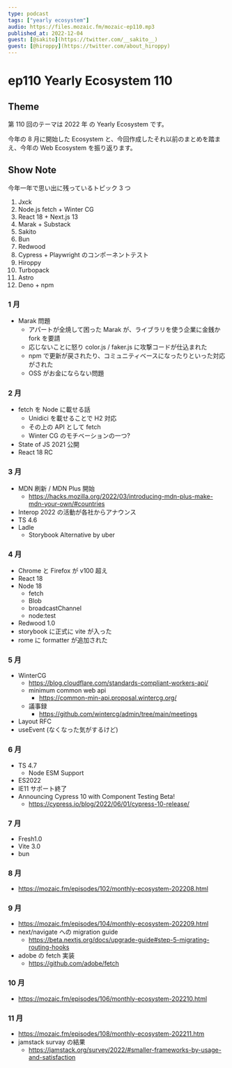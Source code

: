 ```yaml
---
type: podcast
tags: ["yearly ecosystem"]
audio: https://files.mozaic.fm/mozaic-ep110.mp3
published_at: 2022-12-04
guest: [@sakito](https://twitter.com/__sakito__)
guest: [@hiroppy](https://twitter.com/about_hiroppy)
---
```


# ep110 Yearly Ecosystem 110

## Theme

第 110 回のテーマは 2022 年 の Yearly Ecosystem です。

今年の 8 月に開始した Ecosystem と、今回作成したそれ以前のまとめを踏まえ、今年の Web Ecosystem を振り返ります。


## Show Note

今年一年で思い出に残っているトピック 3 つ

1. Jxck
  1. Node.js fetch + Winter CG
  2. React 18 + Next.js 13
  3. Marak + Substack
2. Sakito
  1. Bun
  2. Redwood
  3. Cypress + Playwright のコンポーネントテスト
3. Hiroppy
  1. Turbopack
  2. Astro
  3. Deno + npm


### 1 月

- Marak 問題
  - アパートが全焼して困った Marak が、ライブラリを使う企業に金銭か fork を要請
  - 応じないことに怒り color.js / faker.js に攻撃コードが仕込まれた
  - npm で更新が戻されたり、コミュニティベースになったりといった対応がされた
  - OSS がお金にならない問題


### 2 月

- fetch を Node に載せる話
  - Unidici を載せることで H2 対応
  - その上の API として fetch
  - Winter CG のモチベーションの一つ?
- State of JS 2021 公開
- React 18 RC


### 3 月

- MDN 刷新 / MDN Plus 開始
  - https://hacks.mozilla.org/2022/03/introducing-mdn-plus-make-mdn-your-own/#countries
- Interop 2022 の活動が各社からアナウンス
- TS 4.6
- Ladle
  - Storybook Alternative by uber


### 4 月

- Chrome と Firefox が v100 超え
- React 18
- Node 18
  - fetch
  - Blob
  - broadcastChannel
  - node:test
- Redwood 1.0
- storybook に正式に vite が入った
- rome に formatter が追加された


### 5 月

- WinterCG
  - https://blog.cloudflare.com/standards-compliant-workers-api/
  - minimum common web api
    - https://common-min-api.proposal.wintercg.org/
  - 議事録
    - https://github.com/wintercg/admin/tree/main/meetings
- Layout RFC
- useEvent (なくなった気がするけど)


### 6 月

- TS 4.7
  - Node ESM Support
- ES2022
- IE11 サポート終了
- Announcing Cypress 10 with Component Testing Beta!
  - https://cypress.io/blog/2022/06/01/cypress-10-release/


### 7 月

- Fresh1.0
- Vite 3.0
- bun


### 8 月

- https://mozaic.fm/episodes/102/monthly-ecosystem-202208.html


### 9 月

- https://mozaic.fm/episodes/104/monthly-ecosystem-202209.html
- next/navigate への migration guide
  - https://beta.nextjs.org/docs/upgrade-guide#step-5-migrating-routing-hooks
- adobe の fetch 実装
  - https://github.com/adobe/fetch


### 10 月

- https://mozaic.fm/episodes/106/monthly-ecosystem-202210.html


### 11 月

- https://mozaic.fm/episodes/108/monthly-ecosystem-202211.htm
- jamstack survay の結果
  - https://jamstack.org/survey/2022/#smaller-frameworks-by-usage-and-satisfaction
